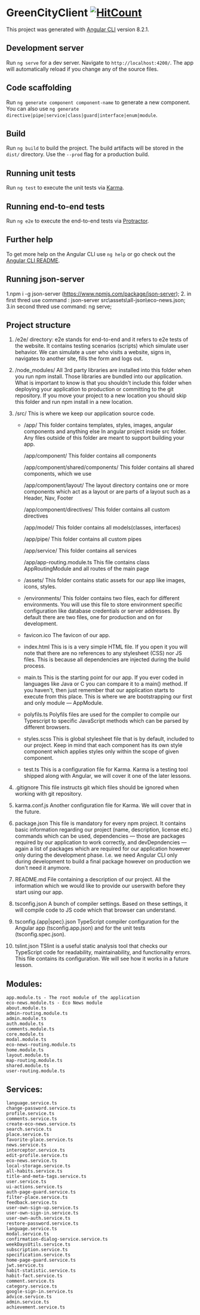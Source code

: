 # GreenCityClient  [![HitCount](http://hits.dwyl.com/ita-social-projects/GreenCityClient.svg)](http://hits.dwyl.com/ita-social-projects/GreenCityClient)

This project was generated with [Angular CLI](https://github.com/angular/angular-cli) version 8.2.1.

## Development server

Run `ng serve` for a dev server. Navigate to `http://localhost:4200/`. The app will automatically reload if you change any of the source files.

## Code scaffolding

Run `ng generate component component-name` to generate a new component. You can also use `ng generate directive|pipe|service|class|guard|interface|enum|module`.

## Build

Run `ng build` to build the project. The build artifacts will be stored in the `dist/` directory. Use the `--prod` flag for a production build.

## Running unit tests

Run `ng test` to execute the unit tests via [Karma](https://karma-runner.github.io).

## Running end-to-end tests

Run `ng e2e` to execute the end-to-end tests via [Protractor](http://www.protractortest.org/).

## Further help

To get more help on the Angular CLI use `ng help` or go check out the [Angular CLI README](https://github.com/angular/angular-cli/blob/master/README.md).

## Running json-server
1.npm i -g json-server  (https://www.npmjs.com/package/json-server);
2. in first thred  use command : json-server src\assets\all-json\eco-news.json;
3.in second thred use command: ng serve;

## Project structure

1. /e2e/ directory:
    e2e stands for end-to-end and it refers to e2e tests of the website. It contains testing scenarios (scripts) which simulate user behavior. We can simulate a user who visits a website, signs in, navigates to another site, fills the form and logs out.

2. /node_modules/
    All 3rd party libraries are installed into this folder when you run npm install. Those libraries are bundled into our application. What is important to know is that you shouldn't include this folder when deploying your application to production or committing to the git repository. If you move your project to a new location you should skip this folder and run npm install in a new location.

3. /src/
    This is where we keep our application source code.
    
    - /app/
    This folder contains templates, styles, images, angular components and anything else In angular project inside src folder. Any files outside of this folder are meant to support building your app.

        /app/component/
            This folder contains all components
        
        /app/component/shared/components/
            This folder contains all shared components, which we use 

        /app/component/layout/
            The layout directory contains one or more components which act as a layout or are parts of a layout such as a Header, Nav, Footer

        /app/component/directives/
            This folder contains all custom directives
        
        /app/model/
            This folder contains all models(classes, interfaces)

        /app/pipe/
            This folder contains all custom pipes

        /app/service/
            This folder contains all services

        /app/app-routing.module.ts
            This file contains class AppRoutingModule and all routes of the main page

    - /assets/
    This folder contains static assets for our app like images, icons, styles.

    - /environments/
    This folder contains two files, each for different environments. You will use this file to store environment specific configuration like database credentials or server addresses. By default there are two files, one for production and on for development.

    - favicon.ico
    The favicon of our app.

    - index.html
    This is is a very simple HTML file. If you open it you will note that there are no references to any stylesheet (CSS) nor JS files. This is because all dependencies are injected during the build process.

    - main.ts
    This is the starting point for our app. If you ever coded in languages like Java or C you can compare it to a main() method. If you haven't, then just remember that our application starts to execute from this place. This is where we are bootstrapping our first and only module — AppModule.

    - polyfils.ts
    Polyfils files are used for the compiler to compile our Typescript to specific JavaScript methods which can be parsed by different browsers.

    - styles.scss
    This is global stylesheet file that is by default, included to our project. Keep in mind that each component has its own style component which applies styles only within the scope of given component.

    - test.ts
    This is a configuration file for Karma. Karma is a testing tool shipped along with Angular, we will cover it one of the later lessons.

4. .gitignore
    This file instructs git which files should be ignored when working with git repository.

5. karma.conf.js
    Another configuration file for Karma. We will cover that in the future.

6. package.json
    This file is mandatory for every npm project. It contains basic information regarding our project (name, description, license etc.) commands which can be used, dependencies — those are packages required by our application to work correctly, and devDepndencies — again a list of packages which are required for our application however only during the development phase. I.e. we need Angular CLI only during development to build a final package however on production we don't need it anymore.

7. README.md
    File containing a description of our project. All the information which we would like to provide our userswith before they start using our app.

8. tsconfig.json
    A bunch of compiler settings. Based on these settings, it will compile code to JS code which that browser can understand.

9. tsconfig.{app|spec}.json
    TypeScript compiler configuration for the Angular app (tsconfig.app.json) and for the unit tests (tsconfig.spec.json).

10. tslint.json
    TSlint is a useful static analysis tool that checks our TypeScript code for readability, maintainability, and functionality errors. This file contains its configuration. We will see how it works in a future lesson.

## Modules:
    app.module.ts - The root module of the application
    eco-news.module.ts - Eco News module
    about.module.ts
    admin-routing.module.ts
    admin.module.ts
    auth.module.ts
    comments.module.ts
    core.module.ts
    modal.module.ts
    eco-news-routing.module.ts
    home.module.ts
    layout.module.ts
    map-routing.module.ts
    shared.module.ts
    user-routing.module.ts

## Services:
    language.service.ts
    change-password.service.ts
    profile.service.ts
    comments.service.ts
    create-eco-news.service.ts
    search.service.ts
    place.service.ts
    favorite-place.service.ts
    news.service.ts
    interceptor.service.ts
    edit-profile.service.ts
    eco-news.service.ts
    local-storage.service.ts
    all-habits.service.ts
    title-and-meta-tags.service.ts
    user.service.ts
    ui-actions.service.ts
    auth-page-guard.service.ts
    filter-place.service.ts
    feedback.service.ts
    user-own-sign-up.service.ts
    user-own-sign-in.service.ts
    user-own-auth.service.ts
    restore-password.service.ts
    language.service.ts
    modal.service.ts
    confirmation-dialog-service.service.ts
    weekDaysUtils.service.ts
    subscription.service.ts
    specification.service.ts
    home-page-guard.service.ts
    jwt.service.ts
    habit-statistic.service.ts
    habit-fact.service.ts
    comment.service.ts
    category.service.ts
    google-sign-in.service.ts
    advice.service.ts
    admin.service.ts
    achievement.service.ts
    
